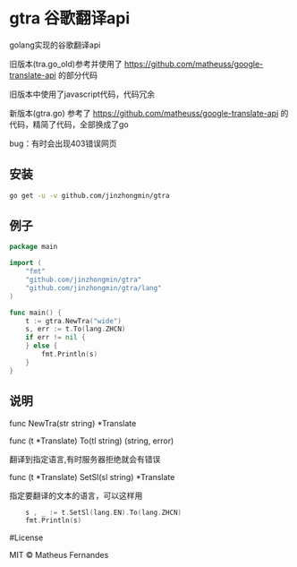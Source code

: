 # gtra 谷歌翻译api

golang实现的谷歌翻译api

旧版本(tra.go_old)参考并使用了 https://github.com/matheuss/google-translate-api 的部分代码

旧版本中使用了javascript代码，代码冗余

新版本(gtra.go) 参考了 https://github.com/matheuss/google-translate-api 的代码，精简了代码，全部换成了go

bug：有时会出现403错误网页

## 安装

```bash
go get -u -v github.com/jinzhongmin/gtra
```

## 例子

```go
package main

import (
	"fmt"
	"github.com/jinzhongmin/gtra"
	"github.com/jinzhongmin/gtra/lang"
)

func main() {
	t := gtra.NewTra("wide")
	s, err := t.To(lang.ZHCN)
	if err != nil {
	} else {
		fmt.Println(s)
	}
}

```



## 说明
func NewTra(str string) *Translate

func (t *Translate) To(tl string) (string, error)

翻译到指定语言,有时服务器拒绝就会有错误

func (t *Translate) SetSl(sl string) *Translate

指定要翻译的文本的语言，可以这样用
```go
	s , _ := t.SetSl(lang.EN).To(lang.ZHCN)
	fmt.Println(s)
```
 
#License

MIT © Matheus Fernandes
